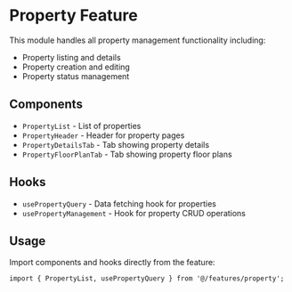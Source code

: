 
# Property Feature

This module handles all property management functionality including:

- Property listing and details
- Property creation and editing
- Property status management

## Components

- `PropertyList` - List of properties
- `PropertyHeader` - Header for property pages
- `PropertyDetailsTab` - Tab showing property details
- `PropertyFloorPlanTab` - Tab showing property floor plans

## Hooks

- `usePropertyQuery` - Data fetching hook for properties
- `usePropertyManagement` - Hook for property CRUD operations

## Usage

Import components and hooks directly from the feature:

```tsx
import { PropertyList, usePropertyQuery } from '@/features/property';
```

